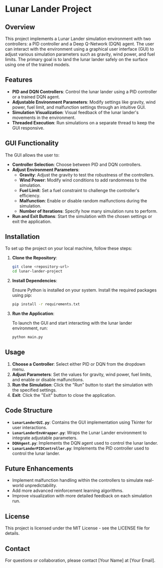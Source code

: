 # Lunar Lander Project

## Overview

This project implements a Lunar Lander simulation environment with two controllers: a PID controller and a Deep Q-Network (DQN) agent. The user can interact with the environment using a graphical user interface (GUI) to adjust various simulation parameters such as gravity, wind power, and fuel limits. The primary goal is to land the lunar lander safely on the surface using one of the trained models.

## Features

- **PID and DQN Controllers**: Control the lunar lander using a PID controller or a trained DQN agent.
- **Adjustable Environment Parameters**: Modify settings like gravity, wind power, fuel limit, and malfunction settings through an intuitive GUI.
- **Simulation Visualization**: Visual feedback of the lunar lander's movements in the environment.
- **Threaded Execution**: Run simulations on a separate thread to keep the GUI responsive.

## GUI Functionality

The GUI allows the user to:

- **Controller Selection**: Choose between PID and DQN controllers.
- **Adjust Environment Parameters**:
  - **Gravity**: Adjust the gravity to test the robustness of the controllers.
  - **Wind Power**: Modify wind conditions to add randomness to the simulation.
  - **Fuel Limit**: Set a fuel constraint to challenge the controller's efficiency.
  - **Malfunction**: Enable or disable random malfunctions during the simulation.
  - **Number of Iterations**: Specify how many simulation runs to perform.
- **Run and Exit Buttons**: Start the simulation with the chosen settings or exit the application.

## Installation

To set up the project on your local machine, follow these steps:

1. **Clone the Repository**:
    ```bash
    git clone <repository-url>
    cd lunar-lander-project
    ```

2. **Install Dependencies**:

   Ensure Python is installed on your system. Install the required packages using pip:
    ```bash
    pip install -r requirements.txt
    ```

3. **Run the Application**:

   To launch the GUI and start interacting with the lunar lander environment, run:
    ```bash
    python main.py
    ```

## Usage

1. **Choose a Controller**: Select either PID or DQN from the dropdown menu.
2. **Adjust Parameters**: Set the values for gravity, wind power, fuel limits, and enable or disable malfunctions.
3. **Run the Simulation**: Click the "Run" button to start the simulation with the specified settings.
4. **Exit**: Click the "Exit" button to close the application.

## Code Structure

- **`LunarLanderGUI.py`**: Contains the GUI implementation using Tkinter for user interactions.
- **`LunarLanderEnvWrapper.py`**: Wraps the Lunar Lander environment to integrate adjustable parameters.
- **`DQNAgent.py`**: Implements the DQN agent used to control the lunar lander.
- **`LunarLanderPIDController.py`**: Implements the PID controller used to control the lunar lander.

## Future Enhancements

- Implement malfunction handling within the controllers to simulate real-world unpredictability.
- Add more advanced reinforcement learning algorithms.
- Improve visualization with more detailed feedback on each simulation run.

## License

This project is licensed under the MIT License - see the LICENSE file for details.

## Contact

For questions or collaboration, please contact [Your Name] at [Your Email].